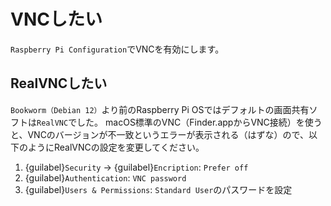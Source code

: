 # VNCしたい

``Raspberry Pi Configuration``でVNCを有効にします。

## RealVNCしたい

``Bookworm（Debian 12）``より前のRaspberry Pi OSではデフォルトの画面共有ソフトは``RealVNC``でした。
macOS標準のVNC（Finder.appからVNC接続）を使うと、VNCのバージョンが不一致というエラーが表示される（はずな）ので、以下のようにRealVNCの設定を変更してください。

1. {guilabel}`Security` -> {guilabel}`Encription`: ``Prefer off``
2. {guilabel}`Authentication`: `VNC password`
3. {guilabel}`Users & Permissions`: `Standard User`のパスワードを設定
